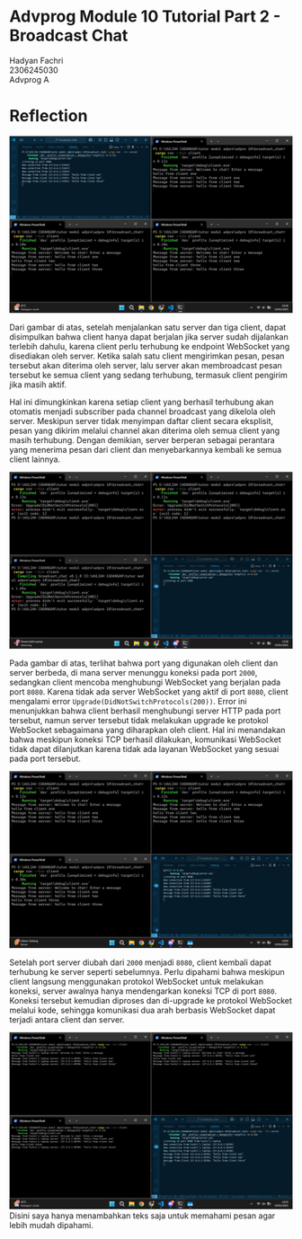 # Advprog Module 10 Tutorial Part 2 - Broadcast Chat
Hadyan Fachri\
2306245030\
Advprog A

# Reflection
![alt text](image.png)

Dari gambar di atas, setelah menjalankan satu server dan tiga client, dapat disimpulkan bahwa client hanya dapat berjalan jika server sudah dijalankan terlebih dahulu, karena client perlu terhubung ke endpoint WebSocket yang disediakan oleh server. Ketika salah satu client mengirimkan pesan, pesan tersebut akan diterima oleh server, lalu server akan membroadcast pesan tersebut ke semua client yang sedang terhubung, termasuk client pengirim jika masih aktif. 

Hal ini dimungkinkan karena setiap client yang berhasil terhubung akan otomatis menjadi subscriber pada channel broadcast yang dikelola oleh server. Meskipun server tidak menyimpan daftar client secara eksplisit, pesan yang dikirim melalui channel akan diterima oleh semua client yang masih terhubung. Dengan demikian, server berperan sebagai perantara yang menerima pesan dari client dan menyebarkannya kembali ke semua client lainnya.

![alt text](image-1.png)

Pada gambar di atas, terlihat bahwa port yang digunakan oleh client dan server berbeda, di mana server menunggu koneksi pada port `2000`, sedangkan client mencoba menghubungi WebSocket yang berjalan pada port `8080`. Karena tidak ada server WebSocket yang aktif di port `8080`, client mengalami error `Upgrade(DidNotSwitchProtocols(200))`. Error ini menunjukkan bahwa client berhasil menghubungi server HTTP pada port tersebut, namun server tersebut tidak melakukan upgrade ke protokol WebSocket sebagaimana yang diharapkan oleh client. Hal ini menandakan bahwa meskipun koneksi TCP berhasil dilakukan, komunikasi WebSocket tidak dapat dilanjutkan karena tidak ada layanan WebSocket yang sesuai pada port tersebut.

![alt text](image-2.png)

Setelah port server diubah dari `2000` menjadi `8080`, client kembali dapat terhubung ke server seperti sebelumnya. Perlu dipahami bahwa meskipun client langsung menggunakan protokol WebSocket untuk melakukan koneksi, server awalnya hanya mendengarkan koneksi TCP di port `8080`. Koneksi tersebut kemudian diproses dan di-upgrade ke protokol WebSocket melalui kode, sehingga komunikasi dua arah berbasis WebSocket dapat terjadi antara client dan server.

![alt text](image-3.png)
Disini saya hanya menambahkan teks saja untuk memahami pesan agar lebih mudah dipahami.